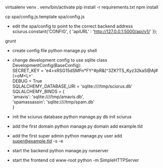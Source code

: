 virtualenv venv
. venv/bin/activate
pip install -r requirements.txt
npm install

cp spa/config.js.template spa/config.js

* edit the spa/config to point to the correct backend address
sciurus.constant('CONFIG', {
        'apiURL' : 'http://127.0.0.1:5000/api/v1/'
});


grunt

* create config file
python manage.py shell

* change development config to use sqlite
class DevelopmentConfig(BaseConfig):                                            
    SECRET_KEY = 'e4>xRSG15dSMFn*FY^#pR&[^3ZK?TS_Kyz32kaS@Aj#(>oM<L+'           
    DEBUG = True                                                                
    SQLALCHEMY_DATABASE_URI = 'sqlite:////tmp/sciurus.db'    
    SQLALCHEMY_BINDS = {                                                        
            'amavis': 'sqlite:////tmp/amavis.db',            
            'spamassassin': 'sqlite:////tmp/spam.db'         
    } 

* init the sciurus database
python manage.py db init sciurus

* add the first domain
python manage.py domain add example.tld

* add the first super admin
python manage.py user add super@example.tld -s -e

* start the backend 
python manage.py runserver

* start the frontend
cd www-root
python -m SimpleHTTPServer

